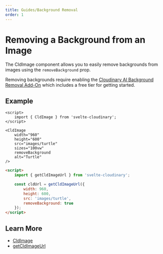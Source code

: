 ```yaml
---
title: Guides/Background Removal
order: 1
---
```


<script>

import Callout from '$lib/components/Callout.svelte'
import { Tabs, Tab} from '$lib/components/Tabs'
import { CldOgImage, CldImage } from 'svelte-cloudinary'

</script>

# Removing a Background from an Image

The CldImage component allows you to easily remove backgrounds from images using the `removeBackground` prop.

<Callout emoji={false}>
  Removing backgrounds require enabling the <a href="https://cloudinary.com/documentation/cloudinary_ai_background_removal_addon">Cloudinary AI Background Removal Add-On</a> which includes a free tier for getting started.
</Callout>

## Example

<div style="max-width: 500px; margin: 0 auto">
    <CldImage
      width={960}
      height={600}
      src={`images/turtle`}
      sizes="(max-width: 480px) 100vw, 50vw"
      removeBackground
      alt=""
    />
</div>

<Tabs>
  <Tab type="code" open title="CldImage">

```svelte
<script>
	import { CldImage } from 'svelte-cloudinary';
</script>

<CldImage
	width="960"
	height="600"
	src="images/turtle"
	sizes="100vw"
	removeBackground
	alt="Turtle"
/>
```

  </Tab>
  <Tab title="getCldImageUrl">

```html
<script>
	import { getCldImageUrl } from 'svelte-cloudinary';

	const cldUrl = getCldImageUrl({
		width: 960,
		height: 600,
		src: 'images/turtle',
		removeBackground: true
	});
</script>
```

  </Tab>
</Tabs>

## Learn More

- [CldImage](/cldimage/usage)
- [getCldImageUrl](/getcldimageurl/usage)
